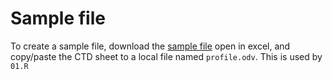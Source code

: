 # Sample file

To create a sample file, download the [sample
file](http://www.seadatanet.org/content/download/9752/65735/file/Examples%20of%20SeaDataNet%20variant%20ODV%20spreadsheet-based%20import%20format.xls)
open in excel, and copy/paste the CTD sheet to a local file named
``profile.odv``.  This is used by ``01.R``
